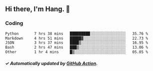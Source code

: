 ## Hi there, I'm Hang. 👋

### Coding

<!--START_SECTION:waka-->

```txt
Python       7 hrs 38 mins   █████████░░░░░░░░░░░░░░░░   35.76 %
Markdown     4 hrs 51 mins   █████▓░░░░░░░░░░░░░░░░░░░   22.73 %
JSON         3 hrs 37 mins   ████▒░░░░░░░░░░░░░░░░░░░░   16.95 %
Bash         2 hrs 47 mins   ███▒░░░░░░░░░░░░░░░░░░░░░   13.06 %
Other        1 hr 4 mins     █▒░░░░░░░░░░░░░░░░░░░░░░░   05.05 %
```

<!--END_SECTION:waka-->

##### ✓ Automatically updated by [GitHub Action](https://github.com/huhuhang/huhuhang/actions).
